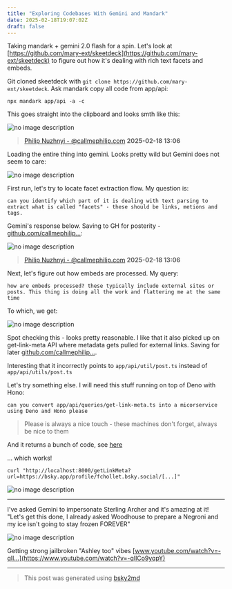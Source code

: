 ```yaml
---
title: "Exploring Codebases With Gemini and Mandark"
date: 2025-02-18T19:07:02Z
draft: false
---
```


Taking mandark + gemini 2.0 flash for a spin. Let's look at [https://github.com/mary-ext/skeetdeck](https://github.com/mary-ext/skeetdeck) to figure out how it's dealing with rich text facets and embeds.

Git cloned skeetdeck  with `git clone https://github.com/mary-ext/skeetdeck`. Ask mandark copy all code from app/api:

`npx mandark app/api -a -c`

This goes straight into the clipboard and looks smth like this:

![no image description](https://cdn.bsky.app/img/feed_fullsize/plain/did:plc:ubdeopbbkbgedccgbum7dhsh/bafkreie6ljzb2dnt6gcqvrtyqiaatt3u6vl2kru72idjgvigamu6w7roua@jpeg)


> [Philip Nuzhnyi - @callmephilip.com](https://bsky.app/profile/callmephilip.com) **2025-02-18 13:06**

Loading the entire thing into gemini. Looks pretty wild but Gemini does not seem to care:

![no image description](https://cdn.bsky.app/img/feed_fullsize/plain/did:plc:ubdeopbbkbgedccgbum7dhsh/bafkreibmlkie7cpoe4dtf7qbooxmtpts5grdr5zfbqfmu5tmolxz7esdja@jpeg)


First run, let's try to locate facet extraction flow. My question is: 

`can you identify which part of it is dealing with text parsing to extract what is called "facets" - these should be links, metions and tags.`

Gemini's response below. Saving to GH for posterity - [github.com/callmephilip...](https://github.com/callmephilip/tinychat-at-proto/issues/3#issuecomment-2665594097):

![no image description](https://cdn.bsky.app/img/feed_fullsize/plain/did:plc:ubdeopbbkbgedccgbum7dhsh/bafkreiggucduvk5dvlnplrlzsfvbkml5szwrdzsl3kcaps6nzcixytbv7u@jpeg)


> [Philip Nuzhnyi - @callmephilip.com](https://bsky.app/profile/callmephilip.com) **2025-02-18 13:06**

Next, let's figure out how embeds are processed. My query: 

`how are embeds processed? these typically include external sites or posts. This thing is doing all the work and flattering me at the same time`

To which, we get:

![no image description](https://cdn.bsky.app/img/feed_fullsize/plain/did:plc:ubdeopbbkbgedccgbum7dhsh/bafkreic43b4g2t4sauw5g4ns4aqr34kqkmc2sd4l3kzciofs4hxeavej7e@jpeg)

Spot checking this - looks pretty reasonable. I like that it also picked up on get-link-meta API where metadata gets pulled for external links. Saving for later [github.com/callmephilip...](https://github.com/callmephilip/tinychat-at-proto/issues/3#issuecomment-2665626223). 

Interesting that it incorrectly points to `app/api/util/post.ts` instead of `app/api/utils/post.ts`

Let's try something else. I will need this stuff running on top of Deno with Hono:

`can you convert app/api/queries/get-link-meta.ts into a micorservice using Deno and Hono please`

> Please is always a nice touch - these machines don't forget, always be nice to them

And it returns a bunch of code, see [here](https://github.com/callmephilip/tinychat-at-proto/issues/3#issuecomment-2665645841)

... which works!

`curl "http://localhost:8000/getLinkMeta?url=https://bsky.app/profile/fchollet.bsky.social/[...]"`

![no image description](https://cdn.bsky.app/img/feed_fullsize/plain/did:plc:ubdeopbbkbgedccgbum7dhsh/bafkreid3s6cwqklt33rrzrn3kzxnrzxxgspxihhdyuh6gnz25udyfuvmma@jpeg)

---

I've asked Gemini to impersonate Sterling Archer and it's amazing at it!  "Let's get this done, I already asked Woodhouse to prepare a Negroni and my ice isn't going to stay frozen FOREVER"

![no image description](https://cdn.bsky.app/img/feed_fullsize/plain/did:plc:ubdeopbbkbgedccgbum7dhsh/bafkreidv34jfftjval7uc4w7cu65vaywuirzkzlm34yq25d2wbakgcd5qi@jpeg)


Getting strong jailbroken "Ashley too" vibes [www.youtube.com/watch?v=-qIl...](https://www.youtube.com/watch?v=-qIlCo9yqpY)

---

> This post was generated using [bsky2md](https://bsky2md.deno.dev/?url=https://bsky.app/profile/callmephilip.com/post/3lihdbqbfu22p)